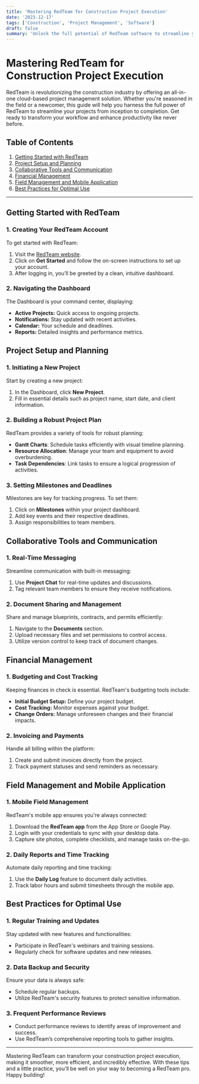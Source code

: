 ```yaml
---
title: 'Mastering RedTeam for Construction Project Execution'
date: '2023-12-17'
tags: ['Construction', 'Project Management', 'Software']
draft: false
summary: 'Unlock the full potential of RedTeam software to streamline your construction project execution from planning to completion.'
---
```


# Mastering RedTeam for Construction Project Execution

RedTeam is revolutionizing the construction industry by offering an all-in-one cloud-based project management solution. Whether you're seasoned in the field or a newcomer, this guide will help you harness the full power of RedTeam to streamline your projects from inception to completion. Get ready to transform your workflow and enhance productivity like never before.

## Table of Contents

1. [Getting Started with RedTeam](#getting-started)
2. [Project Setup and Planning](#project-setup)
3. [Collaborative Tools and Communication](#collaborative-tools)
4. [Financial Management](#financial-management)
5. [Field Management and Mobile Application](#field-management)
6. [Best Practices for Optimal Use](#best-practices)

---

## Getting Started with RedTeam

### 1. Creating Your RedTeam Account

To get started with RedTeam:

1. Visit the [RedTeam website](https://www.redteam.com).
2. Click on **Get Started** and follow the on-screen instructions to set up your account.
3. After logging in, you’ll be greeted by a clean, intuitive dashboard.

### 2. Navigating the Dashboard

The Dashboard is your command center, displaying:

- **Active Projects:** Quick access to ongoing projects.
- **Notifications:** Stay updated with recent activities.
- **Calendar:** Your schedule and deadlines.
- **Reports:** Detailed insights and performance metrics.

## Project Setup and Planning

### 1. Initiating a New Project

Start by creating a new project:

1. In the Dashboard, click **New Project**.
2. Fill in essential details such as project name, start date, and client information.

### 2. Building a Robust Project Plan

RedTeam provides a variety of tools for robust planning:

- **Gantt Charts**: Schedule tasks efficiently with visual timeline planning.
- **Resource Allocation**: Manage your team and equipment to avoid overburdening.
- **Task Dependencies**: Link tasks to ensure a logical progression of activities.

### 3. Setting Milestones and Deadlines

Milestones are key for tracking progress. To set them:

1. Click on **Milestones** within your project dashboard.
2. Add key events and their respective deadlines.
3. Assign responsibilities to team members.

## Collaborative Tools and Communication

### 1. Real-Time Messaging

Streamline communication with built-in messaging:

1. Use **Project Chat** for real-time updates and discussions.
2. Tag relevant team members to ensure they receive notifications.

### 2. Document Sharing and Management

Share and manage blueprints, contracts, and permits efficiently:

1. Navigate to the **Documents** section.
2. Upload necessary files and set permissions to control access.
3. Utilize version control to keep track of document changes.

## Financial Management

### 1. Budgeting and Cost Tracking

Keeping finances in check is essential. RedTeam's budgeting tools include:

- **Initial Budget Setup:** Define your project budget.
- **Cost Tracking:** Monitor expenses against your budget.
- **Change Orders:** Manage unforeseen changes and their financial impacts.

### 2. Invoicing and Payments

Handle all billing within the platform:

1. Create and submit invoices directly from the project.
2. Track payment statuses and send reminders as necessary.

## Field Management and Mobile Application

### 1. Mobile Field Management

RedTeam's mobile app ensures you're always connected:

1. Download the **RedTeam app** from the App Store or Google Play.
2. Login with your credentials to sync with your desktop data.
3. Capture site photos, complete checklists, and manage tasks on-the-go.

### 2. Daily Reports and Time Tracking

Automate daily reporting and time tracking:

1. Use the **Daily Log** feature to document daily activities.
2. Track labor hours and submit timesheets through the mobile app.

## Best Practices for Optimal Use

### 1. Regular Training and Updates

Stay updated with new features and functionalities:

- Participate in RedTeam's webinars and training sessions.
- Regularly check for software updates and new releases.

### 2. Data Backup and Security

Ensure your data is always safe:

- Schedule regular backups.
- Utilize RedTeam's security features to protect sensitive information.

### 3. Frequent Performance Reviews

- Conduct performance reviews to identify areas of improvement and success.
- Use RedTeam’s comprehensive reporting tools to gather insights.

---

Mastering RedTeam can transform your construction project execution, making it smoother, more efficient, and incredibly effective. With these tips and a little practice, you'll be well on your way to becoming a RedTeam pro. Happy building!